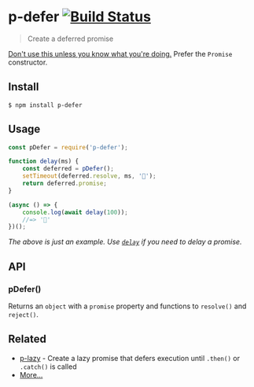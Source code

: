 # p-defer [![Build Status](https://travis-ci.org/sindresorhus/p-defer.svg?branch=master)](https://travis-ci.org/sindresorhus/p-defer)

> Create a deferred promise

[Don't use this unless you know what you're doing.](https://github.com/petkaantonov/bluebird/wiki/Promise-anti-patterns#the-deferred-anti-pattern) Prefer the `Promise` constructor.


## Install

```
$ npm install p-defer
```


## Usage

```js
const pDefer = require('p-defer');

function delay(ms) {
	const deferred = pDefer();
	setTimeout(deferred.resolve, ms, '🦄');
	return deferred.promise;
}

(async () => {
	console.log(await delay(100));
	//=> '🦄'
})();
```

*The above is just an example. Use [`delay`](https://github.com/sindresorhus/delay) if you need to delay a promise.*


## API

### pDefer()

Returns an `object` with a `promise` property and functions to `resolve()` and `reject()`.


## Related

- [p-lazy](https://github.com/sindresorhus/p-lazy) - Create a lazy promise that defers execution until `.then()` or `.catch()` is called
- [More…](https://github.com/sindresorhus/promise-fun)
